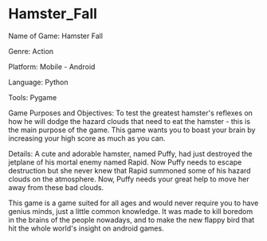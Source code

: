 
Hamster_Fall
================
Name of Game: Hamster Fall

Genre: Action

Platform: Mobile - Android

Language: Python 

Tools: Pygame

Game Purposes and Objectives: To test the greatest hamster's reflexes on how he will dodge the hazard clouds that need to eat the hamster - this is the main purpose of the game. This game wants you to boast your brain by increasing your high score as much as you can.

Details:  A cute and adorable hamster, named Puffy, had just destroyed the jetplane of his mortal enemy named Rapid. Now Puffy needs to escape destruction but she never knew that Rapid summoned some of his hazard clouds on the atmosphere. Now, Puffy needs your great help to move her away from these bad clouds.

This game is a game suited for all ages and would never require you to have genius minds, just a little common knowledge. It was made to kill boredom in the brains of the people nowadays, and to make the new flappy bird that hit the whole world's insight on android games.
